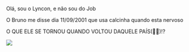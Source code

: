 Olá, sou o Lyncon, e não sou do Job

O Bruno me disse dia 11/09/2001 que usa calcinha quando esta nervoso

O QUE ELE SE TORNOU QUANDO VOLTOU DAQUELE PAÍS(🏳‍🌈)!?

![](https://c.tenor.com/2gyy4BcsLWsAAAAd/tenor.gif)
